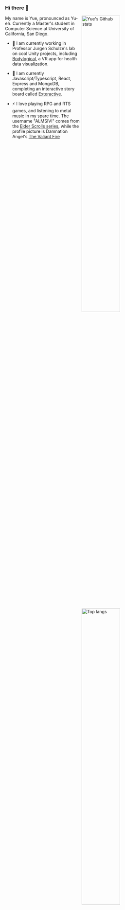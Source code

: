 ### Hi there 👋

<img align="right" width="50%"  alt="Yue's Github stats" src="https://github-readme-stats.vercel.app/api?username=almsivi&hide=stars,issues,contribs&count_private=true&show_icons=true">

<img align="right" width="50%" alt="Top langs" src="https://github-readme-stats.vercel.app/api/top-langs/?username=almsivi&layout=compact">

My name is Yue, pronounced as Yu-eh. Currently a Master's student in Computer Science at University of California, San Diego.

- 🔭 I am currently working in Professor Jurgen Schulze's lab on cool Unity projects, including [Bodylogical](https://github.com/IVCenter/Bodylogical_iOS), a VR app for health data visualization.

- 🌱 I am currently Javascript/Typescript, React, Express and MongoDB, completing an interactive story board called [Exteractive](https://github.com/ALMSIVI/exteractive).

- ⚡ I love playing RPG and RTS games, and listening to metal music in my spare time. The username "ALMSIVI" comes from the [Elder Scrolls series](https://elderscrolls.fandom.com/wiki/Tribunal), while the profile picture is Damnation Angel's [The Valiant Fire](https://www.metal-archives.com/albums/Damnation_Angels/The_Valiant_Fire/488063)





<!--
**ALMSIVI/ALMSIVI** is a ✨ _special_ ✨ repository because its `README.md` (this file) appears on your GitHub profile.

Here are some ideas to get you started:

- 🔭 I’m currently working on ...
- 🌱 I’m currently learning ...
- 👯 I’m looking to collaborate on ...
- 🤔 I’m looking for help with ...
- 💬 Ask me about ...
- 📫 How to reach me: ...
- 😄 Pronouns: ...
- ⚡ Fun fact: ...
-->
